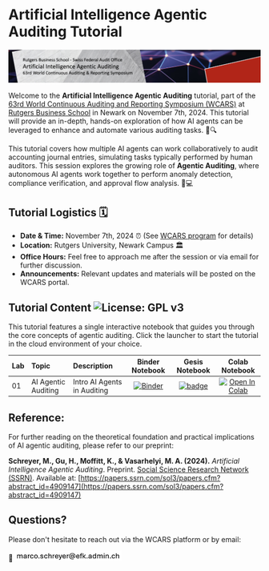 # Artificial Intelligence Agentic Auditing Tutorial

![Symposium Banner](https://github.com/GitiHubi/AgenticAuditing/blob/main/banner.jpg)

Welcome to the **Artificial Intelligence Agentic Auditing** tutorial, part of the [63rd World Continuous Auditing and Reporting Symposium (WCARS)](https://raw.rutgers.edu/63wcars.html) at [Rutgers Business School](https://www.business.rutgers.edu/) in Newark on November 7th, 2024. This tutorial will provide an in-depth, hands-on exploration of how AI agents can be leveraged to enhance and automate various auditing tasks. 🤖🔍

This tutorial covers how multiple AI agents can work collaboratively to audit accounting journal entries, simulating tasks typically performed by human auditors. This session explores the growing role of **Agentic Auditing**, where autonomous AI agents work together to perform anomaly detection, compliance verification, and approval flow analysis. 🐍💻

## Tutorial Logistics 🗓️

- **Date & Time:** November 7th, 2024 ⏰ (See [WCARS program](https://raw.rutgers.edu/63WCARS/WCARS%202024%20-%20Full%20Agenda.pdf) for details)
- **Location:** Rutgers University, Newark Campus 🏛️
- **Office Hours:** Feel free to approach me after the session or via email for further discussion.
- **Announcements:** Relevant updates and materials will be posted on the WCARS portal.

## Tutorial Content ![License: GPL v3](https://img.shields.io/badge/License-GPLv3-blue.svg)

This tutorial features a single interactive notebook that guides you through the core concepts of agentic auditing. Click the launcher to start the tutorial in the cloud environment of your choice. 

| Lab           | Topic                     | Description                |  Binder Notebook  | Gesis Notebook | Colab Notebook    | 
|:--------------|:--------------------------|:---------------------------|:-----------------:|:-----------------:|:-----------------:|
| 01  | AI Agentic Auditing        | Intro AI Agents in Auditing | [![Binder](https://mybinder.org/badge_logo.svg)](https://mybinder.org/v2/gh/GitiHubi/AgenticAuditing/lab_01/main?filepath=lab_01_agentic_auditing.ipynb) | [![badge](https://img.shields.io/badge/launch-gesis-F5A252.svg)](https://notebooks.gesis.org/binder/v2/gh/GitiHubi/AgenticAuditing/lab_01/main?filepath=lab_01_agentic_auditing.ipynb) | [![Open In Colab](https://colab.research.google.com/assets/colab-badge.svg)](https://colab.research.google.com/github/GitiHubi/AgenticAuditing/lab_01/blob/main/colab_01_agentic_auditing.ipynb) |

## Reference:
For further reading on the theoretical foundation and practical implications of AI agentic auditing, please refer to our preprint:

**Schreyer, M., Gu, H., Moffitt, K., & Vasarhelyi, M. A. (2024).** *Artificial Intelligence Agentic Auditing*. Preprint. [Social Science Research Network (SSRN)](https://papers.ssrn.com/sol3/papers.cfm?abstract_id=4909147). Available at: [https://papers.ssrn.com/sol3/papers.cfm?abstract_id=4909147](https://papers.ssrn.com/sol3/papers.cfm?abstract_id=4909147)

## Questions?

Please don't hesitate to reach out via the WCARS platform or by email:

📧 ![Contact Email](https://github.com/GitiHubi/AgenticAuditing/blob/main/mail.png)


